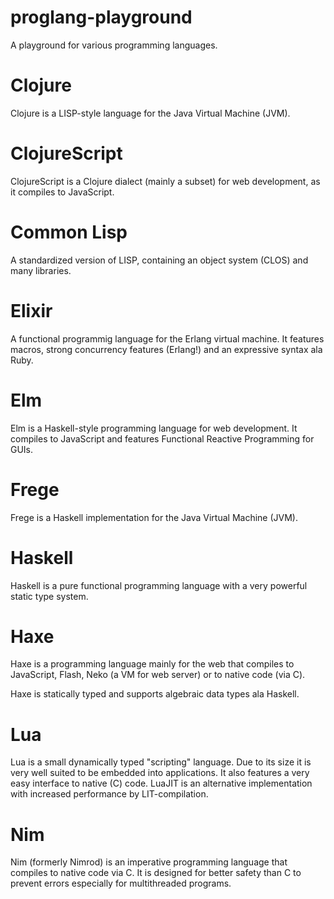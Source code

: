 proglang-playground
===================

A playground for various programming languages.

# Clojure

Clojure is a LISP-style language for the Java Virtual Machine (JVM).

# ClojureScript

ClojureScript is a Clojure dialect (mainly a subset) for web development, as it compiles to JavaScript.

# Common Lisp

A standardized version of LISP, containing an object system (CLOS) and many libraries.

# Elixir

A functional programmig language for the Erlang virtual machine. It features macros, strong concurrency features (Erlang!) and an expressive syntax ala Ruby.

# Elm

Elm is a Haskell-style programming language for web development. It compiles to JavaScript and features Functional Reactive Programming for GUIs.

# Frege

Frege is a Haskell implementation for the Java Virtual Machine (JVM).

# Haskell

Haskell is a pure functional programming language with a very powerful static type system.

# Haxe

Haxe is a programming language mainly for the web that compiles to JavaScript, Flash, Neko (a VM for web server) or to native code (via C).

Haxe is statically typed and supports algebraic data types ala Haskell.

# Lua

Lua is a small dynamically typed "scripting" language. Due to its size it is very well suited to be embedded into applications. It also features a very easy interface to native (C) code. LuaJIT is an alternative implementation with increased performance by LIT-compilation.

# Nim

Nim (formerly Nimrod) is an imperative programming language that compiles to native code via C. It is designed for better safety than C to prevent errors especially for multithreaded programs.


